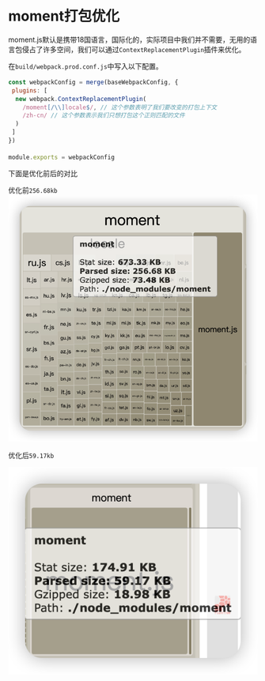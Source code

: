 # moment打包优化

moment.js默认是携带18国语言，国际化的，实际项目中我们并不需要，无用的语言包侵占了许多空间，我们可以通过`ContextReplacementPlugin`插件来优化。

在`build/webpack.prod.conf.js`中写入以下配置。

```javascript
const webpackConfig = merge(baseWebpackConfig, {
 plugins: [
  new webpack.ContextReplacementPlugin(
    /moment[/\\]locale$/, // 这个参数表明了我们要改变的打包上下文
    /zh-cn/ // 这个参数表示我们只想打包这个正则匹配的文件
  )
 ]
})

module.exports = webpackConfig
```

下面是优化前后的对比

优化前`256.68kb`
![图片](/assets/images/174d126dfe8292aa.png)

优化后`59.17kb`

![图片](/assets/images/174d12862fd0d67e.png)
